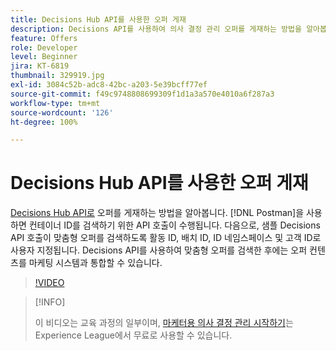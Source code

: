 ```yaml
---
title: Decisions Hub API를 사용한 오퍼 게재
description: Decisions API를 사용하여 의사 결정 관리 오퍼를 게재하는 방법을 알아봅니다.
feature: Offers
role: Developer
level: Beginner
jira: KT-6819
thumbnail: 329919.jpg
exl-id: 3084c52b-adc8-42bc-a203-5e39bcff77ef
source-git-commit: f49c9748808699309f1d1a3a570e4010a6f287a3
workflow-type: tm+mt
source-wordcount: '126'
ht-degree: 100%

---
```



# Decisions Hub API를 사용한 오퍼 게재

[Decisions Hub API로](https://experienceleague.adobe.com/docs/journey-optimizer/using/offer-decisioniong/api-reference/offer-delivery/deliver-offers.html?lang=ko) 오퍼를 게재하는 방법을 알아봅니다. [!DNL Postman]을 사용하면 컨테이너 ID를 검색하기 위한 API 호출이 수행됩니다. 다음으로, 샘플 Decisions API 호출이 맞춤형 오퍼를 검색하도록 활동 ID, 배치 ID, ID 네임스페이스 및 고객 ID로 사용자 지정됩니다. Decisions API를 사용하여 맞춤형 오퍼를 검색한 후에는 오퍼 컨텐츠를 마케팅 시스템과 통합할 수 있습니다.

>[!VIDEO](https://video.tv.adobe.com/v/329919?quality=12&learn=on)

>[!INFO]
>
> 이 비디오는 교육 과정의 일부이며, [마케터용 의사 결정 관리 시작하기](https://experienceleague.adobe.com/?recommended=ExperiencePlatform-U-1-2020.1.offerdecisioning)는 Experience League에서 무료로 사용할 수 있습니다.
